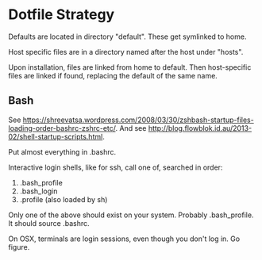 # Dotfile Strategy

Defaults are located in directory "default".
These get symlinked to home.

Host specific files are in a directory named after the host under "hosts".

Upon installation, files are linked from home to default.
Then host-specific files are linked if found, replacing the default of the same name.

## Bash

See <https://shreevatsa.wordpress.com/2008/03/30/zshbash-startup-files-loading-order-bashrc-zshrc-etc/>.
And see <http://blog.flowblok.id.au/2013-02/shell-startup-scripts.html>.

Put almost everything in .bashrc.

Interactive login shells, like for ssh, call one of, searched in order:

1. .bash_profile
1. .bash_login
1. .profile (also loaded by sh)

Only one of the above should exist on your system.
Probably .bash_profile.
It should source .bashrc.

On OSX, terminals are login sessions, even though you don't log in.
Go figure.
